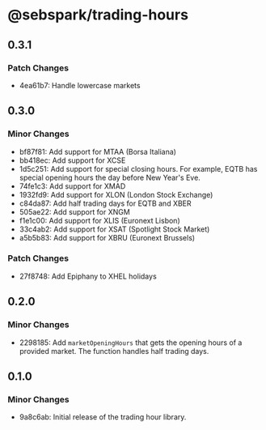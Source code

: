 # @sebspark/trading-hours

## 0.3.1

### Patch Changes

- 4ea61b7: Handle lowercase markets

## 0.3.0

### Minor Changes

- bf87f81: Add support for MTAA (Borsa Italiana)
- bb418ec: Add support for XCSE
- 1d5c251: Add support for special closing hours. For example, EQTB has special opening hours the day before New Year's Eve.
- 74fe1c3: Add support for XMAD
- 1932fd9: Add support for XLON (London Stock Exchange)
- c84da87: Add half trading days for EQTB and XBER
- 505ae22: Add support for XNGM
- f1e1c00: Add support for XLIS (Euronext Lisbon)
- 33c4ab2: Add support for XSAT (Spotlight Stock Market)
- a5b5b83: Add support for XBRU (Euronext Brussels)

### Patch Changes

- 27f8748: Add Epiphany to XHEL holidays

## 0.2.0

### Minor Changes

- 2298185: Add `marketOpeningHours` that gets the opening hours of a provided market. The function handles half trading days.

## 0.1.0

### Minor Changes

- 9a8c6ab: Initial release of the trading hour library.
